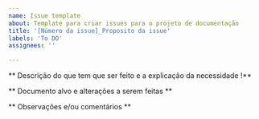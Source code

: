 ```yaml
---
name: Issue template
about: Template para criar issues para o projeto de documentação
title: '[Número da issue]_Proposito da issue'
labels: 'To DO'
assignees: ''

---
```



** Descrição do que tem que ser feito e a explicação da necessidade !**

** Documento alvo e alterações a serem feitas **

** Observações e/ou comentários **

